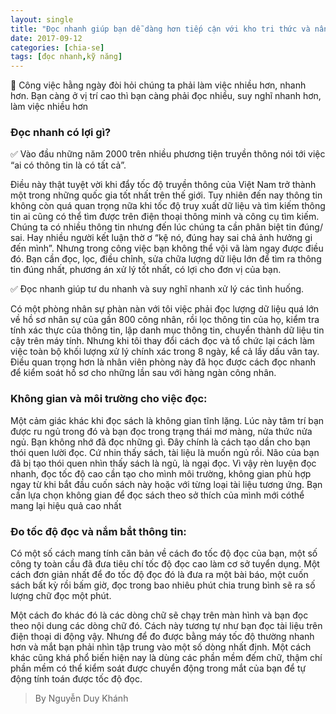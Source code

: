 ```yaml
---
layout: single
title: "Đọc nhanh giúp bạn dễ dàng hơn tiếp cận với kho tri thức và nâng cao kỹ năng làm việc"
date: 2017-09-12
categories: [chia-se]
tags: [đọc nhanh,kỹ năng]
---
```

:red_circle: Công việc hằng ngày đòi hỏi chúng ta phải làm việc nhiều hơn, nhanh hơn. Bạn càng ở vị trí cao thì bạn càng phải đọc nhiều, suy nghĩ nhanh hơn, làm việc nhiều hơn
### Đọc nhanh có lợi gì?
:white_check_mark: Vào đầu những năm 2000 trên nhiều phương tiện truyền thông nói tới việc “ai có thông tin là có tất cả”.

<p>Điều này thật tuyệt vời khi đẩy tốc độ truyền thông của Việt Nam trở thành một trong những quốc gia tốt nhất trên thế giới. Tuy nhiên đến nay thông tin không còn quá quan trọng nữa khi tốc độ truy xuất dữ liệu và tìm kiếm thông tin ai cũng có thể tìm được trên điện thoại thông minh và công cụ tìm kiếm. Chúng ta có nhiều thông tin nhưng đến lúc chúng ta cần phân biệt tin đúng/ sai. Hay nhiều người kết luận thờ ơ “kệ nó, đúng hay sai chả ảnh hưởng gi đến mình”. Nhưng trong công việc bạn không thể vội vã làm ngay được điều đó. Bạn cần đọc, lọc, điều chỉnh, sửa chữa lượng dữ liệu lớn để tìm ra thông tin đúng nhất, phương án xử lý tốt nhất, có lợi cho đơn vị của bạn.</p>

:white_check_mark: Đọc nhanh giúp tư du nhanh và suy nghĩ nhanh xử lý các tình huống.

<p>Có một phòng nhân sự phàn nàn với tôi việc phải đọc lượng dữ liệu quá lớn về hồ sơ nhân sự của gần 800 công nhân, rồi lọc thông tin của họ, kiểm tra tính xác thực của thông tin, lập danh mục thông tin, chuyển thành dữ liệu tin cậy trên máy tính. Nhưng khi tôi thay đổi cách đọc và tổ chức lại cách làm việc toàn bộ khối lượng xử lý chính xác trong 8 ngày, kể cả lấy dấu vân tay. Điều quan trọng hơn là nhân viên phòng này đã học được cách đọc nhanh để kiểm soát hồ sơ cho những lần sau với hàng ngàn công nhân.</p>

### Không gian và môi trường cho việc đọc:

<p>Một cảm giác khác khi đọc sách là không gian tĩnh lặng. Lúc này tâm trí
bạn được ru ngủ trong đó và bạn đọc trong trạng thái mơ màng, nửa thức nửa
ngủ. Bạn không nhớ đã đọc những gì. Đây chính là cách tạo dần cho bạn thói
quen lười đọc. Cứ nhin thấy sách, tài liệu là muốn ngủ rồi. Não của bạn đã bị
tạo thói quen nhìn thấy sách là ngủ, là ngại đọc. Vì vậy rèn luyện đọc nhanh,
đọc tốc độ cao cần tạo cho mình môi trường, không gian phù hợp ngay từ
khi bắt đầu cuốn sách này hoặc với từng loại tài liệu tương ứng.
Bạn cần lựa chọn không gian để đọc sách theo sở thích của mình mới cóthể mang lại hiệu quả cao nhất</p>

### Đo tốc độ đọc và nắm bắt thông tin:
<p>Có một số cách mang tính căn bản về cách đo tốc độ đọc của bạn, một số
công ty toàn cầu đã đưa tiêu chí tốc độ đọc cao làm cơ sở tuyển dụng. Một
cách đơn giản nhất để đo tốc độ đọc đó là đưa ra một bài báo, một cuốn sách
bất kỳ rồi bấm giờ, đọc trong bao nhiêu phút chia trung bình sẽ ra số lượng
chữ đọc một phút.</p>
<p>Một cách đo khác đó là các dòng chữ sẽ chạy trên màn hình và bạn đọc
theo nội dung các dòng chữ đó. Cách này tương tự như bạn đọc tài liệu trên
điện thoại di động vậy. Nhưng để đo được bằng máy tốc độ thường nhanh
hơn và mắt bạn phải nhìn tập trung vào một số dòng nhất định. Một cách
khác cũng khá phổ biến hiện nay là dùng các phần mềm đếm chữ, thậm chí
phần mềm có thể kiểm soát được chuyển động trong mắt của bạn để tự động
tính toán được tốc độ đọc.</p>

>By Nguyễn Duy Khánh